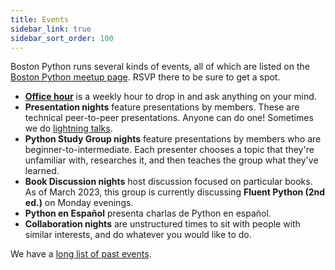 ```yaml
---
title: Events
sidebar_link: true
sidebar_sort_order: 100
---
```


Boston Python runs several kinds of events, all of which are listed on the [Boston Python meetup page](http://bostonpython.com). RSVP there to be sure to get a spot.

- [**Office hour**](officehour.md) is a weekly hour to drop in and ask anything on your mind.
- **Presentation nights** feature presentations by members.  These are technical peer-to-peer presentations.  Anyone can do one!  Sometimes we do [lightning talks](lightning.md).
- **Python Study Group nights** feature presentations by members who are beginner-to-intermediate. Each presenter chooses a topic that they're unfamiliar with, researches it, and then teaches the group what they've learned.
- **Book Discussion nights** host discussion focused on particular books. As of March 2023, this group is currently discussing **Fluent Python (2nd ed.)** on Monday evenings.
- **Python en Español** presenta charlas de Python en español.
- **Collaboration nights** are unstructured times to sit with people with similar interests, and do whatever you would like to do.

We have a [long list of past events](past-events/index.md).
